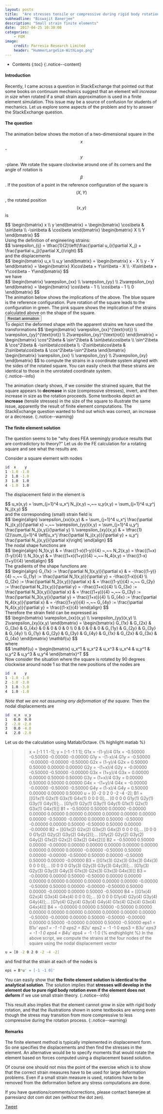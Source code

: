 ```yaml
---
layout: posts
title:  "Are stresses tensile or compressive during rigid body rotation?"
subheadline: "Biswajit Banerjee"
description: "Small strain finite elements"
date:  2017-04-25 10:30:00
categories:
    - FEM
image:
    credit: Parresia Research Limited
    header: "HummerLargeSim-WithLogo.png"
---
```


- Contents
{:toc}
{:.notice--content}

#### Introduction ####
Recently, I came across a question in StackExchange that pointed out that some
books on continuum mechanics suggest that an element will *increase in size*
when rotated if a small strain approximation is used in a finite element simulation.
This issue may be a source of confusion for students of mechanics.  Let us
explore some aspects of the problem and try to answer the StackExchange question.  

#### The question ####
The animation below shows the motion of a two-dimensional square in the $$x$$-$$y$$-plane.
We rotate the square clockwise around one of its corners and the angle of rotation is $$\beta$$.
If the position of a point in the reference configuration of the square is $$(X,Y)$$,
the rotated position $$(x,y)$$ is
<div>
$$
  \begin{bmatrix} x \\ y \end{bmatrix} = \begin{bmatrix} \cos\beta & \sin\beta \\ -\sin\beta & \cos\beta \end{bmatrix} \begin{bmatrix} X \\ Y \end{bmatrix}
$$
</div>
Using the definition of engineering strains: 
<div>
$$
  \varepsilon_{ij} = \tfrac{1}{2}\left(\frac{\partial u_i}{\partial X_j} + \frac{\partial u_j}{\partial X_i}\right)
$$
</div>
and the displacements
<div>
$$
  \begin{bmatrix} u_x \\ u_y \end{bmatrix} = \begin{bmatrix} x - X \\ y - Y \end{bmatrix}
    = \begin{bmatrix} X\cos\beta + Y\sin\beta - X \\ -X\sin\beta + Y\cos\beta - Y\end{bmatrix}
$$
</div>
we have
<div>
$$
  \begin{bmatrix} \varepsilon_{xx} \\ \varepsilon_{yy} \\ 2\varepsilon_{xy} \end{bmatrix} =
  \begin{bmatrix} \cos\beta - 1 \\ \cos\beta - 1 \\ 0 \end{bmatrix} 
$$
</div>
The animation below shows the implications of the above.  The blue square is the
reference configuration.  Pure rotation of the square leads to the configuration in green.
The pink square shows the implication of the strains calculated above on the shape of
the square.
<div>
  <input name="restartButton" type="button" value="Restart animation" onclick="restartSimulation()" />
</div>
<div>
  <canvas id="rot-elem" height="450" width="450"></canvas>
</div>

<div>
To depict the deformed shape with the apparent strains we have used the transformations
$$
  \begin{bmatrix} \varepsilon_{xx}^{\text{rot}} \\ \varepsilon_{yy}^{\text{rot}} \\ 2\varepsilon_{xy}^{\text{rot}} \end{bmatrix} =
  \begin{bmatrix} \cos^2\beta & \sin^2\beta & \sin\beta\cos\beta \\
                  \sin^2\beta & \cos^2\beta & -\sin\beta\cos\beta \\
                  -2\sin\beta\cos\beta & 2\sin\beta\cos\beta & \cos^2\beta-\sin^2\beta
  \end{bmatrix} 
  \begin{bmatrix} \varepsilon_{xx} \\ \varepsilon_{yy} \\ 2\varepsilon_{xy} \end{bmatrix} 
$$
to compute the strains in a coordinate system aligned with the sides of the rotated square.
You can easily check that these strains are identical to those in the unrotated coordinate
system.
</div>
{:.notice--info}

The animation clearly shows, if we consider the strained square, that the square appears
to **decrease** in size (compressive stresses), invert, and then increase in size as the
rotation proceeds.  Some textbooks depict an **increase** (tensile stresses) in the size of
the square to illustrate the same issue, apparently the result of finite element
computations.  The StackExchange question wanted to find out
which was correct, an increase or a decrease.
{:.notice--warning}

#### The finite element solution ####
The question seems to be "why does FEA seemingly produce results that are contradictory 
to theory?"  Let us do the FE calculation for a rotating square and see what the results are.

Consider a square element with nodes 

~~~ bash
id  x    y
1 -1.0 -1.0
2  1.0 -1.0
3  1.0  1.0
4 -1.0  1.0
~~~

The displacement field in the element is
<div>
$$
  u_x(x,y) = \sum_{j=1}^4 u_x^j N_j(x,y) ~,~~
  u_y(x,y) = \sum_{j=1}^4 u_y^j N_j(x,y)
$$
</div>
and the corresponding (small) strain field is
<div>
$$
  \begin{align}
  \varepsilon_{xx}(x,y) & = \sum_{j=1}^4 u_x^j \frac{\partial N_j(x,y)}{\partial x} ~,~~
  \varepsilon_{yy}(x,y) = \sum_{j=1}^4 u_y^j \frac{\partial N_j(x,y)}{\partial y} \\
  \varepsilon_{xy}(x,y) & = \tfrac{1}{2}\sum_{j=1}^4 \left[u_x^j \frac{\partial N_j(x,y)}{\partial y} + u_y^j \frac{\partial N_j(x,y)}{\partial x}\right]
  \end{align}
$$
</div>
The nodal shape functions are
<div>
$$
  \begin{align}
  N_1(x,y) & = \frac{(1-x)(1-y)}{4} ~,~~
  N_2(x,y) = \frac{(1+x)(1-y)}{4} \\
  N_3(x,y) & = \frac{(1+x)(1+y)}{4} ~,~~
  N_4(x,y) = \frac{(1-x)(1+y)}{4}
  \end{align}
$$
</div>
The gradients of the shape functions are
<div>
$$
  \begin{align}
   G_{1x} := \frac{\partial N_1(x,y)}{\partial x} & = -\frac{(1-y)}{4} ~,~~
   G_{1y} := \frac{\partial N_1(x,y)}{\partial y} = -\frac{(1-x)}{4} \\
   G_{2x} := \frac{\partial N_2(x,y)}{\partial x} & = \frac{(1-y)}{4} ~,~~
   G_{2y} := \frac{\partial N_2(x,y)}{\partial y} = -\frac{(1+x)}{4} \\
   G_{3x} := \frac{\partial N_3(x,y)}{\partial x} & = \frac{(1+y)}{4} ~,~~
   G_{3y} := \frac{\partial N_3(x,y)}{\partial y} = \frac{(1+x)}{4} \\
   G_{4x} := \frac{\partial N_4(x,y)}{\partial x} & = -\frac{(1+y)}{4} ~,~~
   G_{4y} := \frac{\partial N_4(x,y)}{\partial y} = \frac{(1-x)}{4}
  \end{align}
$$
</div>
Therefore the strain field can be expressed as
<div>
$$
  \begin{bmatrix}  
   \varepsilon_{xx}(x,y) \\ \varepsilon_{yy}(x,y) \\ 2\varepsilon_{xy}(x,y) 
  \end{bmatrix}
 = \begin{bmatrix} 
     G_{1x} & G_{2x} & G_{3x} & G_{4x} & 0 & 0 & 0 & 0 \\
     0 & 0 & 0 & 0 & G_{1y} & G_{2y} & G_{3y} & G_{4y} \\
     G_{1y} & G_{2y} & G_{3y} & G_{4y} & G_{1x} & G_{2x} & G_{3x} & G_{4x}
   \end{bmatrix} \mathbf{u}
 $$
</div>
 where
<div>
 $$
   \mathbf{u} = \begin{bmatrix}
     u_x^1 & u_x^2 & u_x^3 & u_x^4 & u_y^1 & u_y^2 & u_y^3 & u_y^4
   \end{bmatrix}^T
 $$
</div>
Now consider the situation where the square is rotated by 90 degrees clockwise around
node 1 so that the new positions of the nodes are

~~~ bash
id  x    y
1 -1.0 -1.0
2 -1.0 -3.0
3  1.0 -3.0
4  1.0 -1.0
~~~

*Note that we are not assuming any deformation of the square.*
Then the nodal displacements are

~~~ bash
id  u_x  u_y
1   0.0  0.0
2  -2.0 -2.0
3   0.0 -4.0
4   2.0 -2.0
~~~

Let us do the calculation using Matlab/Octave.
{% highlight matlab %}
>> x = [-1 1 1 -1];
>> y = [-1 -1 1 1];
>> G1x = -(1-y)/4
G1x = -0.50000  -0.50000  -0.00000  -0.00000
>> G1y = -(1-x)/4
G1y = -0.50000  -0.00000  -0.00000  -0.50000
>> G2x = (1-y)/4
G2x = 0.50000   0.50000   0.00000   0.00000
>> G2y = -(1+x)/4
G2y = -0.00000  -0.50000  -0.50000  -0.00000
>> G3x = (1+y)/4
G3x = 0.00000   0.00000   0.50000   0.50000
>> G3y = (1+x)/4
G3y = 0.00000   0.50000   0.50000   0.00000
>> G4x = -(1+y)/4
G4x = -0.00000  -0.00000  -0.50000  -0.50000
>> G4y = (1-x)/4
G4y = 0.50000   0.00000   0.00000   0.50000
>> u = [0 -2 0 2 0 -2 -4 -2];
>> B1 = [[G1x(1) G2x(1) G3x(1) G4x(1) 0 0 0 0];...
         [0 0 0 0 G1y(1) G2y(1) G3y(1) G4y(1)];...
         [G1y(1) G2y(1) G3y(1) G4y(1) G1x(1) G2x(1) G3x(1) G4x(1)]]
B1 =
  -0.50000   0.50000   0.00000  -0.00000   0.00000   0.00000   0.00000   0.00000
   0.00000   0.00000   0.00000   0.00000  -0.50000  -0.00000   0.00000   0.50000
  -0.50000  -0.00000   0.00000   0.50000  -0.50000   0.50000   0.00000  -0.00000
>> B2 = [[G1x(2) G2x(2) G3x(2) G4x(2) 0 0 0 0];...
         [0 0 0 0 G1y(2) G2y(2) G3y(2) G4y(2)];...
         [G1y(2) G2y(2) G3y(2) G4y(2) G1x(2) G2x(2) G3x(2) G4x(2)]]
B2 =
  -0.50000   0.50000   0.00000  -0.00000   0.00000   0.00000   0.00000   0.00000
   0.00000   0.00000   0.00000   0.00000  -0.00000  -0.50000   0.50000   0.00000
  -0.00000  -0.50000   0.50000   0.00000  -0.50000   0.50000   0.00000  -0.00000
>> B3 = [[G1x(3) G2x(3) G3x(3) G4x(3) 0 0 0 0];...
         [0 0 0 0 G1y(3) G2y(3) G3y(3) G4y(3)];...
         [G1y(3) G2y(3) G3y(3) G4y(3) G1x(3) G2x(3) G3x(3) G4x(3)]]
B3 =
  -0.00000   0.00000   0.50000  -0.50000   0.00000   0.00000   0.00000   0.00000
   0.00000   0.00000   0.00000   0.00000  -0.00000  -0.50000   0.50000   0.00000
  -0.00000  -0.50000   0.50000   0.00000  -0.00000   0.00000   0.50000  -0.50000
>> B4 = [[G1x(4) G2x(4) G3x(4) G4x(4) 0 0 0 0];...
         [0 0 0 0 G1y(4) G2y(4) G3y(4) G4y(4)];...
         [G1y(4) G2y(4) G3y(4) G4y(4) G1x(4) G2x(4) G3x(4) G4x(4)]]
B4 =
  -0.00000   0.00000   0.50000  -0.50000   0.00000   0.00000   0.00000   0.00000
   0.00000   0.00000   0.00000   0.00000  -0.50000  -0.00000   0.00000   0.50000
  -0.50000  -0.00000   0.00000   0.50000  -0.00000   0.00000   0.50000  -0.50000
>> eps1 = B1*u'
eps1 =
  -1
  -1
   0
>> eps2 = B2*u'
eps2 =
  -1
  -1
   0
>> eps3 = B3*u'
eps3 =
  -1
  -1
   0
>> eps4 = B4*u'
eps4 =
  -1
  -1
   0
{% endhighlight %}
In the above script, we compute the strains at the four nodes of the square
using the nodal displacement vector

~~~ bash
u = [0 -2 0 2 0 -2 -4 -2]
~~~

and find that the strain at each of the nodes is  

~~~ bash
eps = B*u' = [-1 -1 0]'
~~~~
    
You can easily show that **the finite element solution is identical to the analytical
solution**.   The solution implies that **stresses will develop in the element due to
pure rigid body rotation even if the element does not deform** if we use small strain theory.
{:.notice--info}

This result also implies that the element cannot grow in size with rigid body rotation,
and that the illustrations shown in some textbooks are wrong even though the stress may
transition from more compressive to less compressive during the rotation process.
{:.notice--warning}

#### Remarks ####
The finite element method is typically implemented in displacement form. So one specifies
the displacements and then find the stresses in the element.  An alternative would be to
specify moments that would rotate the element based on forces computed using a displacement
based solution.  

Of course one should not miss the point of the exercise which is to show that the
correct strain measures have to be used for large deformation problems.  Even if a small
strain measure is used, rotations have to be removed from the deformation before any
stress computations are done.

If you have questions/comments/corrections, please contact banerjee at parresianz dot com dot zen (without the dot zen).


<a class="twitter-share-button" href="https://twitter.com/intent/tweet" data-via="parresianz"> Tweet</a>
<script src="//platform.linkedin.com/in.js" type="text/javascript">
  lang: en_US
</script>
<script type="IN/Share" data-counter="right"></script>

<script src="{{ site.url }}/assets/js/d3.v4.min.js"></script>
<script src="{{ site.url }}/assets/js/elemRotate.js"></script>
